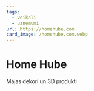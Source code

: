 ```yaml
---
tags:
  - veikali
  - uznemumi
url: https://homehube.com
card_image: /homehube.com.webp
---
```


# Home Hube

Mājas dekori un 3D produkti
